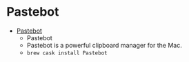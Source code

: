 # Pastebot
- [Pastebot](https://tapbots.com/pastebot/)
  -  Pastebot
  - Pastebot is a powerful clipboard manager for the Mac.
  - `brew cask install Pastebot`
